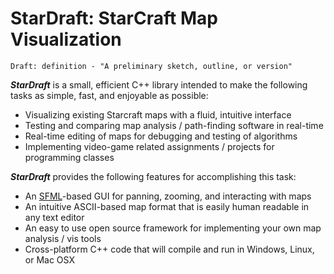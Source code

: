 # StarDraft: StarCraft Map Visualization

    Draft: definition - "A preliminary sketch, outline, or version"

***StarDraft*** is a small, efficient C++ library intended to make the following tasks as simple, fast, and enjoyable as possible:
* Visualizing existing Starcraft maps with a fluid, intuitive interface
* Testing and comparing map analysis / path-finding software in real-time
* Real-time editing of maps for debugging and testing of algorithms
* Implementing video-game related assignments / projects for programming classes

***StarDraft*** provides the following features for accomplishing this task:
* An [SFML](https://www.sfml-dev.org/)-based GUI for panning, zooming, and interacting with maps
* An intuitive ASCII-based map format that is easily human readable in any text editor
* An easy to use open source framework for implementing your own map analysis / vis tools
* Cross-platform C++ code that will compile and run in Windows, Linux, or Mac OSX
